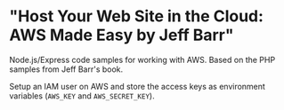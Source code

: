 # "Host Your Web Site in the Cloud: AWS Made Easy by Jeff Barr"

Node.js/Express code samples for working with AWS. Based on the PHP samples from Jeff Barr's book.

Setup an IAM user on AWS and store the access keys as environment variables (`AWS_KEY` and `AWS_SECRET_KEY`).
